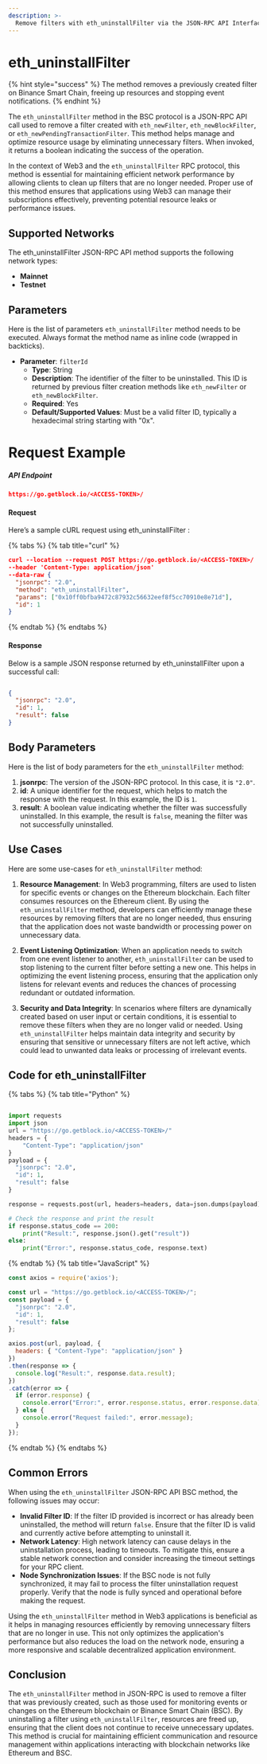 ```yaml
---
description: >-
  Remove filters with eth_uninstallFilter via the JSON-RPC API Interface on BSC, streamlining your blockchain data management efficiently.
---
```


# eth_uninstallFilter

{% hint style="success" %}
The method removes a previously created filter on Binance Smart Chain, freeing up resources and stopping event notifications.&#x20;
{% endhint %}

The `eth_uninstallFilter` method in the BSC protocol is a JSON-RPC API call used to remove a filter created with `eth_newFilter`, `eth_newBlockFilter`, or `eth_newPendingTransactionFilter`. This method helps manage and optimize resource usage by eliminating unnecessary filters. When invoked, it returns a boolean indicating the success of the operation.

In the context of Web3 and the `eth_uninstallFilter` RPC protocol, this method is essential for maintaining efficient network performance by allowing clients to clean up filters that are no longer needed. Proper use of this method ensures that applications using Web3 can manage their subscriptions effectively, preventing potential resource leaks or performance issues.

## Supported Networks

The eth_uninstallFilter JSON-RPC API method supports the following network types:
- **Mainnet**
- **Testnet**

## Parameters

Here is the list of parameters `eth_uninstallFilter` method needs to be executed. Always format the method name as inline code (wrapped in backticks).

- **Parameter**: `filterId`
  - **Type**: String
  - **Description**: The identifier of the filter to be uninstalled. This ID is returned by previous filter creation methods like `eth_newFilter` or `eth_newBlockFilter`.
  - **Required**: Yes
  - **Default/Supported Values**: Must be a valid filter ID, typically a hexadecimal string starting with "0x".

# Request Example

##### API Endpoint

```json
https://go.getblock.io/<ACCESS-TOKEN>/
```


#### Request

Here’s a sample cURL request using eth_uninstallFilter :

{% tabs %}
{% tab title="curl" %}
```json
curl --location --request POST https://go.getblock.io/<ACCESS-TOKEN>/
--header 'Content-Type: application/json' 
--data-raw {
  "jsonrpc": "2.0",
  "method": "eth_uninstallFilter",
  "params": ["0x10ff0bfba9472c87932c56632eef8f5cc70910e8e71d"],
  "id": 1
}
```
{% endtab %}
{% endtabs %}

#### Response

Below is a sample JSON response returned by eth_uninstallFilter upon a successful call:

```json

{
  "jsonrpc": "2.0",
  "id": 1,
  "result": false
}

```

## Body Parameters

Here is the list of body parameters for the `eth_uninstallFilter` method:

1. **jsonrpc**: The version of the JSON-RPC protocol. In this case, it is `"2.0"`.
2. **id**: A unique identifier for the request, which helps to match the response with the request. In this example, the ID is `1`.
3. **result**: A boolean value indicating whether the filter was successfully uninstalled. In this example, the result is `false`, meaning the filter was not successfully uninstalled.

## Use Cases

Here are some use-cases for `eth_uninstallFilter` method:

1. **Resource Management**: In Web3 programming, filters are used to listen for specific events or changes on the Ethereum blockchain. Each filter consumes resources on the Ethereum client. By using the `eth_uninstallFilter` method, developers can efficiently manage these resources by removing filters that are no longer needed, thus ensuring that the application does not waste bandwidth or processing power on unnecessary data.

2. **Event Listening Optimization**: When an application needs to switch from one event listener to another, `eth_uninstallFilter` can be used to stop listening to the current filter before setting a new one. This helps in optimizing the event listening process, ensuring that the application only listens for relevant events and reduces the chances of processing redundant or outdated information.

3. **Security and Data Integrity**: In scenarios where filters are dynamically created based on user input or certain conditions, it is essential to remove these filters when they are no longer valid or needed. Using `eth_uninstallFilter` helps maintain data integrity and security by ensuring that sensitive or unnecessary filters are not left active, which could lead to unwanted data leaks or processing of irrelevant events.

## Code for eth_uninstallFilter

{% tabs %}
{% tab title="Python" %}
```python

import requests
import json
url = "https://go.getblock.io/<ACCESS-TOKEN>/"
headers = {
    "Content-Type": "application/json"
}
payload = {
  "jsonrpc": "2.0",
  "id": 1,
  "result": false
}

response = requests.post(url, headers=headers, data=json.dumps(payload))

# Check the response and print the result
if response.status_code == 200:
    print("Result:", response.json().get("result"))
else:
    print("Error:", response.status_code, response.text)

```
{% endtab %}
{% tab title="JavaScript" %}
```javascript
const axios = require('axios');

const url = "https://go.getblock.io/<ACCESS-TOKEN>/";
const payload = {
  "jsonrpc": "2.0",
  "id": 1,
  "result": false
};

axios.post(url, payload, {
  headers: { "Content-Type": "application/json" }
})
.then(response => {
  console.log("Result:", response.data.result);
})
.catch(error => {
  if (error.response) {
    console.error("Error:", error.response.status, error.response.data);
  } else {
    console.error("Request failed:", error.message);
  }
});
```
{% endtab %}
{% endtabs %}

## Common Errors

When using the `eth_uninstallFilter` JSON-RPC API BSC method, the following issues may occur:
- **Invalid Filter ID**: If the filter ID provided is incorrect or has already been uninstalled, the method will return `false`. Ensure that the filter ID is valid and currently active before attempting to uninstall it.
- **Network Latency**: High network latency can cause delays in the uninstallation process, leading to timeouts. To mitigate this, ensure a stable network connection and consider increasing the timeout settings for your RPC client.
- **Node Synchronization Issues**: If the BSC node is not fully synchronized, it may fail to process the filter uninstallation request properly. Verify that the node is fully synced and operational before making the request.

Using the `eth_uninstallFilter` method in Web3 applications is beneficial as it helps in managing resources efficiently by removing unnecessary filters that are no longer in use. This not only optimizes the application's performance but also reduces the load on the network node, ensuring a more responsive and scalable decentralized application environment.

## Conclusion

The `eth_uninstallFilter` method in JSON-RPC is used to remove a filter that was previously created, such as those used for monitoring events or changes on the Ethereum blockchain or Binance Smart Chain (BSC). By uninstalling a filter using `eth_uninstallFilter`, resources are freed up, ensuring that the client does not continue to receive unnecessary updates. This method is crucial for maintaining efficient communication and resource management within applications interacting with blockchain networks like Ethereum and BSC.

